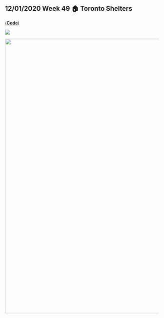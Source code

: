 ## 12/01/2020 Week 49 🏠 Toronto Shelters
[(**Code**)](https://github.com/schmid07/TidyTuesday/blob/main/Code/2020_49_tor_shelters.Rmd)

![](plots/2020_49.gif)

<p align = "center">
<img src = "plots/2020_49.gif" width = "900">
</p>
